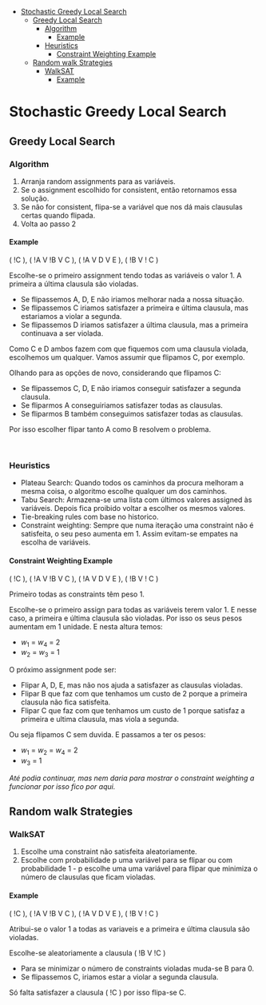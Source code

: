 

<!-- toc -->

- [Stochastic Greedy Local Search](#stochastic-greedy-local-search)
  * [Greedy Local Search](#greedy-local-search)
    + [Algorithm](#algorithm)
      - [Example](#example)
    + [Heuristics](#heuristics)
      - [Constraint Weighting Example](#constraint-weighting-example)
  * [Random walk Strategies](#random-walk-strategies)
    + [WalkSAT](#walksat)
      - [Example](#example-1)

<!-- tocstop -->

# Stochastic Greedy Local Search

## Greedy Local Search

### Algorithm

1. Arranja random assignments para as variáveis.
2. Se o assignment escolhido for consistent, então retornamos essa solução.
3. Se não for consistent, flipa-se a variável que nos dá mais clausulas certas quando flipada.
4. Volta ao passo 2

#### Example

( !C ), ( !A V !B V C ), ( !A V D V E ), ( !B V ! C )

Escolhe-se o primeiro assignment tendo todas as variáveis o valor 1. A primeira a última clausula são violadas.

- Se flipassemos A, D, E não iriamos melhorar nada a nossa situação.
- Se flipassemos C iriamos satisfazer a primeira e última clausula, mas estariamos a violar a segunda.
- Se flipassemos D iriamos satisfazer a última clausula, mas a primeira continuava a ser violada.

Como C e D ambos fazem com que fiquemos com uma clausula violada, escolhemos um qualquer. Vamos assumir que flipamos C, por exemplo.

Olhando para as opções de novo, considerando que flipamos C:

- Se flipassemos C, D, E não iriamos conseguir satisfazer a segunda clausula.
- Se fliparmos A conseguiriamos satisfazer todas as clausulas.
- Se fliparmos B também conseguimos satisfazer todas as clausulas.

Por isso escolher flipar tanto A como B resolvem o problema.

<br>

### Heuristics

- Plateau Search: Quando todos os caminhos da procura melhoram a mesma coisa, o algoritmo escolhe qualquer um dos caminhos.
- Tabu Search: Armazena-se uma lista com últimos valores assigned às variáveis. Depois fica proibido voltar a escolher os mesmos valores.
- Tie-breaking rules com base no historico.
- Constraint weighting: Sempre que numa iteração uma constraint não é satisfeita, o seu peso aumenta em 1. Assim evitam-se empates na escolha de variáveis.

#### Constraint Weighting Example

( !C ), ( !A V !B V C ), ( !A V D V E ), ( !B V ! C )

Primeiro todas as constraints têm peso 1.

Escolhe-se o primeiro assign para todas as variáveis terem valor 1. E nesse caso, a primeira e última clausula são violadas. Por isso os seus pesos aumentam em 1 unidade. E nesta altura temos:

- $w_1$ = $w_4$ = 2
- $w_2$ = $w_3$ = 1

O próximo assignment pode ser:

- Flipar A, D, E, mas não nos ajuda a satisfazer as clausulas violadas.
- Flipar B que faz com que tenhamos um custo de 2 porque a primeira clausula não fica satisfeita.
- Flipar C que faz com que tenhamos um custo de 1 porque satisfaz a primeira e ultima clausula, mas viola a segunda.

Ou seja flipamos C sem duvida. E passamos a ter os pesos:

- $w_1$ = $w_2$ = $w_4$ = 2
- $w_3$ = 1

_Até podia continuar, mas nem daria para mostrar o constraint weighting a funcionar por isso fico por aqui._

## Random walk Strategies

### WalkSAT

1. Escolhe uma constraint não satisfeita aleatoriamente.
2. Escolhe com probabilidade p uma variável para se flipar ou com probabilidade 1 - p escolhe uma uma variável para flipar que minimiza o número de clausulas que ficam violadas.

#### Example

( !C ), ( !A V !B V C ), ( !A V D V E ), ( !B V ! C )

Atribui-se o valor 1 a todas as variaveis e a primeira e última clausula são violadas.

Escolhe-se aleatoriamente a clausula ( !B V !C )

- Para se minimizar o número de constraints violadas muda-se B para 0.
- Se flipassemos C, iriamos estar a violar a segunda clausula.

Só falta satisfazer a clausula ( !C ) por isso flipa-se C.
